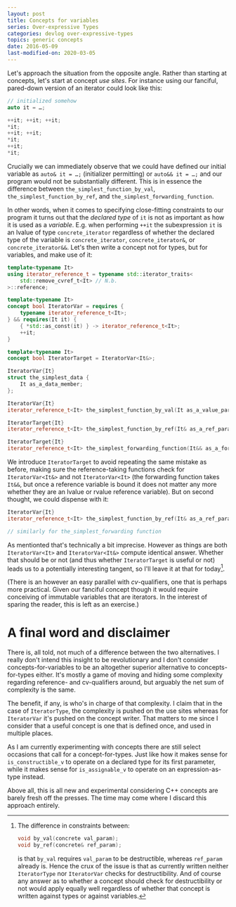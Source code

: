 ```yaml
---
layout: post
title: Concepts for variables
series: Over-expressive Types
categories: devlog over-expressive-types
topics: generic concepts
date: 2016-05-09
last-modified-on: 2020-03-05
---
```


Let's approach the situation from the opposite angle. Rather than starting at concepts, let's start
at concept *use sites*. For instance using our fanciful, pared-down version of an iterator could
look like this:

```cpp
// initialized somehow
auto it = …;

++it; ++it; ++it;
*it;
++it; ++it;
*it;
++it;
*it;
```

Crucially we can immediately observe that we could have defined our initial variable as `auto& it =
…;` (initializer permitting) or `auto&& it = …;` and our program would not be substantially
different. This is in essence the difference between `the_simplest_function_by_val`,
`the_simplest_function_by_ref`, and `the_simplest_forwarding_function`.

In other words, when it comes to specifying close-fitting constraints to our program it turns out
that the *declared type* of `it` is not as important as how it is used as a *variable*. E.g. when
performing `++it` the subexpression `it` is an lvalue of type `concrete_iterator` regardless of
whether the declared type of the variable is `concrete_iterator`, `concrete_iterator&`, or
`concrete_iterator&&`. Let's then write a concept not for types, but for variables, and make use of
it:

```cpp
template<typename It>
using iterator_reference_t = typename std::iterator_traits<
    std::remove_cvref_t<It> // N.b.
>::reference;

template<typename It>
concept bool IteratorVar = requires {
    typename iterator_reference_t<It>;
} && requires(It it) {
    { *std::as_const(it) } -> iterator_reference_t<It>;
    ++it;
}

template<typename It>
concept bool IteratorTarget = IteratorVar<It&>;

IteratorVar{It}
struct the_simplest_data {
    It as_a_data_member;
};

IteratorVar{It}
iterator_reference_t<It> the_simplest_function_by_val(It as_a_value_param);

IteratorTarget{It}
iterator_reference_t<It> the_simplest_function_by_ref(It& as_a_ref_param);

IteratorTarget{It}
iterator_reference_t<It> the_simplest_forwarding_function(It&& as_a_forwarding_param);
```

We introduce `IteratorTarget` to avoid repeating the same mistake as before, making sure the
reference-taking functions check for `IteratorVar<It&>` and not `IteratorVar<It>` (the forwarding
function takes `It&&`, but once a reference variable is bound it does not matter any more whether
they are an lvalue or rvalue reference variable). But on second thought, we could dispense with it:

```cpp
IteratorVar{It}
iterator_reference_t<It> the_simplest_function_by_ref(It& as_a_ref_param);

// similarly for the_simplest_forwarding function
```

As mentionted that's technically a bit imprecise. However as things are both `IteratorVar<It>` and
`IteratorVar<It&>` compute identical answer. Whether that should be or not (and thus whether
`IteratorTarget` is useful or not) leads us to a potentially interesting tangent, so I'll leave it
at that for today[^1].

  [^1]:
    The difference in constraints between:

    ```cpp
    void by_val(concrete val_param);
    void by_ref(concrete& ref_param);
    ```

    is that `by_val` requires `val_param` to be destructible, whereas `ref_param` already is. Hence
    the crux of the issue is that as currently written neither `IteratorType` nor `IteratorVar`
    checks for destructibility. And of course any answer as to whether a concept should check for
    destructibility or not would apply equally well regardless of whether that concept is written
    against types or against variables.

(There is an however an easy parallel with *cv*-qualifiers, one that is perhaps more practical.
Given our fanciful concept though it would require conceiving of immutable variables that are
iterators. In the interest of sparing the reader, this is left as an exercise.)

A final word and disclaimer
===========================

There is, all told, not much of a difference between the two alternatives. I really don't intend
this insight to be revolutionary and I don't consider concepts-for-variables to be an altogether
superior alternative to concepts-for-types either. It's mostly a game of moving and hiding some
complexity regarding reference- and cv-qualifiers around, but arguably the net sum of complexity is
the same.

The benefit, if any, is who's in charge of that complexity. I claim that in the case of
`IteratorType`, the complexity is pushed on the use sites whereas for `IteratorVar` it's pushed on
the concept writer. That matters to me since I consider that a useful concept is one that is defined
once, and used in multiple places.

As I am currently experimenting with concepts there are still select occasions that call for a
concept-for-types. Just like how it makes sense for `is_constructible_v` to operate on a declared
type for its first parameter, while it makes sense for `is_assignable_v` to operate on an
expression-as-type instead.

Above all, this is all new and experimental considering C++ concepts are barely fresh off the
presses. The time may come where I discard this approach entirely.
